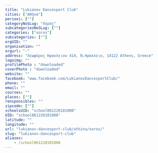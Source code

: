 ```yaml
---
title: "Lukianov Dancesport Club"
cities: ["Αθήνα"]
perioxi: [""]
categoryNoSLug: "Χορός"
subcategoriesNoSLug: [""]
categories: ["xoros"]
subcategories: [""]
orgUID: ""
organisation: ""
orgurl: "-"
address: "Λεωφόρος Ηρακλειου 414, Ν.Ηρακλειο, 14122 Athens, Greece"
logoimg: ""
profilePhoto : "downloaded"
coverPhoto : "downloaded"
website: ""
facebook: "www.facebook.com/LukianovDancesportClub/"
phone: ""
email: ""
courses: ""
places: [""]
rensponsibles: ""
zipcode: [""]
schoolsUID: "school061220181008"
UID: "school061220181008"
latitude: ""
longitude: ""
url: "lukianov-dancesport-club/athina/xoros/"
slug: "lukianov-dancesport-club"
aliases:
    - /school061220181008
---
```





